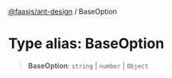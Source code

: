 [@faasjs/ant-design](../README.md) / BaseOption

# Type alias: BaseOption

> **BaseOption**: `string` \| `number` \| `Object`
